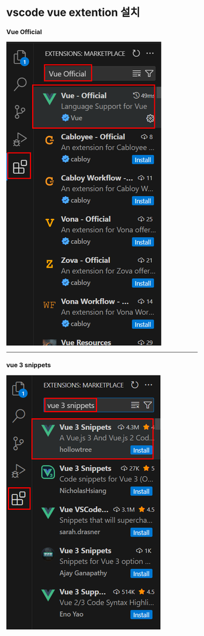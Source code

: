 # vscode vue extention 설치
  
### Vue Official  
![](./images/6.png)  
  
--- 

### vue 3 snippets
![](./images/7.png) 
